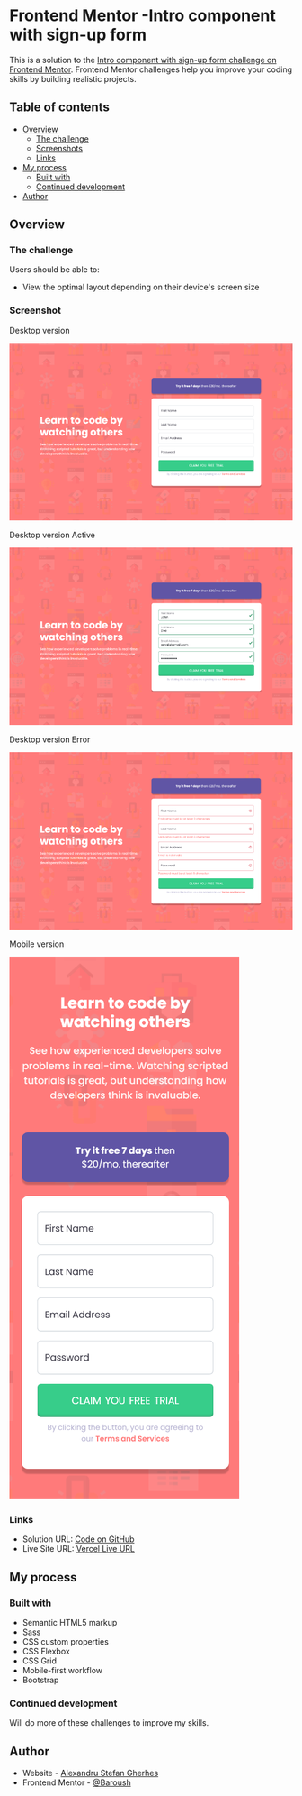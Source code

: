 # Frontend Mentor -Intro component with sign-up form

This is a solution to the [Intro component with sign-up form challenge on Frontend Mentor](https://www.frontendmentor.io/challenges/intro-component-with-signup-form-5cf91bd49edda32581d28fd1). Frontend Mentor challenges help you improve your coding skills by building realistic projects.

## Table of contents

- [Overview](#overview)
  - [The challenge](#the-challenge)
  - [Screenshots](#screenshots)
  - [Links](#links)
- [My process](#my-process)
  - [Built with](#built-with)
  - [Continued development](#continued-development)
- [Author](#author)

## Overview

### The challenge

Users should be able to:

- View the optimal layout depending on their device's screen size

### Screenshot

Desktop version

![desktop version](/ss/desktop.png)

Desktop version Active

![desktop version](/ss/desktopActive.png)

Desktop version Error

![desktop version](/ss/desktopError.png)

Mobile version

![mobile version](/ss/mobile.png)



### Links

- Solution URL: [Code on GitHub](https://github.com/AlexandruStefanGherhes/Sign-up-component.git)
- Live Site URL: [Vercel Live URL](https://sign-up-component-rust.vercel.app/)

## My process

### Built with

- Semantic HTML5 markup
- Sass
- CSS custom properties
- CSS Flexbox
- CSS Grid
- Mobile-first workflow
- Bootstrap

### Continued development

Will do more of these challenges to improve my skills.

## Author

- Website - [Alexandru Stefan Gherhes](https://www.frontendmentor.io/profile/Baroush)
- Frontend Mentor - [@Baroush](https://www.frontendmentor.io/profile/Baroush)
